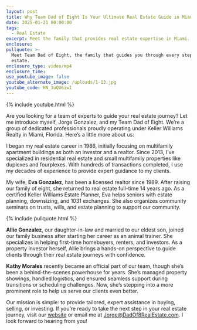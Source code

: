 ```yaml
---
layout: post
title: Why Team Dad of Eight Is Your Ultimate Real Estate Guide in Miami
date: 2025-01-21 00:00:00
tags:
  - Real Estate
excerpt: Meet the family that provides real estate expertise in Miami.
enclosure:
pullquote: >-
  Meet Team Dad of Eight, the family that guides you through every step of real
  estate.
enclosure_type: video/mp4
enclosure_time:
use_youtube_image: false
youtube_alternate_image: /uploads/1-13.jpg
youtube_code: HN_3uQU6iwI
---
```

{% include youtube.html %}

Are you looking for a team of experts to guide your real estate journey? Let me introduce myself, Jorge Gonzalez, and my Team Dad of Eight. We’re a group of dedicated professionals proudly operating under Keller Williams Realty in Miami, Florida. Here’s a little more about us:

I began my real estate career in 1986, initially focusing on multifamily apartment buildings as both an investor and a realtor. Since 2013, I’ve specialized in residential real estate and small multifamily properties like duplexes and fourplexes. With hundreds of transactions completed, I use my decades of experience to provide expert guidance to my clients.

My wife, **Eva Gonzalez**, has been a licensed realtor since 1989. After raising our family of eight, she returned to real estate full-time 14 years ago. As a certified Keller Williams Estate Planner, Eva helps seniors with estate planning, downsizing, and 1031 exchanges. She also organizes community seminars on trusts, wills, and estate planning to support our community.

{% include pullquote.html %}

**Allie Gonzalez**, our daughter-in-law and married to our eldest son, joined our family business after starting her career as an animal trainer. She specializes in helping first-time homebuyers, renters, and investors. As a property investor herself, Allie brings a hands-on perspective to guide clients through their real estate journeys with confidence.

**Kathy Morales** recently became an official part of our team, though she’s been a behind-the-scenes powerhouse for years. She’s managed property showings, handled logistics, and ensured seamless support during transitions or scheduling challenges. Now, she’s stepping into a more prominent role to help us serve our clients even better.

Our mission is simple: to provide tailored, expert assistance in buying, selling, or investing. If you’re ready to take the next step in your real estate journey, visit our [website](https://dadof8realestate.com/) or email me at Jorge@DadOf8RealEstate.com. I look forward to hearing from you!